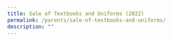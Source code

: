 ```yaml
---
title: Sale of Textbooks and Uniforms (2022)
permalink: /parents/sale-of-textbooks-and-uniforms/
description: ""
---
```


